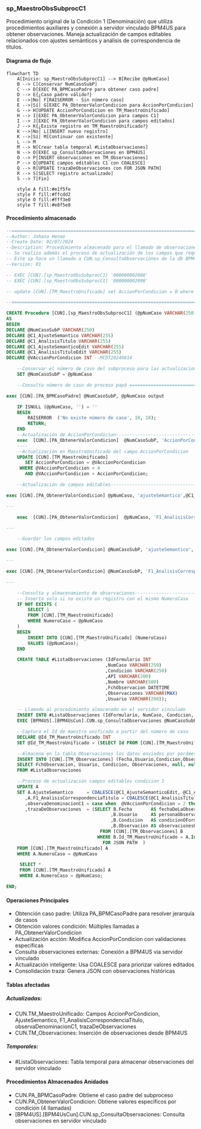 

### sp_MaestroObsSubprocC1

Procedimiento original de la Condición 1 (Denominación) que utiliza procedimientos auxiliares y conexión a servidor vinculado BPM4US para obtener observaciones. Maneja actualización de campos editables relacionados con ajustes semánticos y análisis de correspondencia de títulos.

#### Diagrama de flujo

```mermaid
flowchart TD
    A[Inicio: sp_MaestroObsSubprocC1] --> B[Recibe @pNumCaso]
    B --> C[Conservar NumCasoSubP]
    C --> D[EXEC PA_BPMCasoPadre para obtener caso padre]
    D --> E{¿Caso padre válido?}
    E -->|No| F[RAISERROR - Sin número caso]
    E -->|Sí| G[EXEC PA_ObtenerValorCondicion para AccionPorCondicion]
    G --> H[UPDATE AccionPorCondicion en TM_MaestroUnificado]
    H --> I[EXEC PA_ObtenerValorCondicion para campos C1]
    I --> J[EXEC PA_ObtenerValorCondicion para campos editados]
    J --> K{¿Existe registro en TM_MaestroUnificado?}
    K -->|No| L[INSERT nuevo registro]
    K -->|Sí| M[Continuar con existente]
    L --> M
    M --> N[Crear tabla temporal #ListaObservaciones]
    N --> O[EXEC sp_ConsultaObservaciones en BPM4US]
    O --> P[INSERT observaciones en TM_Observaciones]
    P --> Q[UPDATE campos editables C1 con COALESCE]
    Q --> R[UPDATE trazaDeObservaciones con FOR JSON PATH]
    R --> S[SELECT registro actualizado]
    S --> T[Fin]
    
    style A fill:#e1f5fe
    style F fill:#ffcdd2
    style O fill:#fff3e0
    style T fill:#e8f5e8
```
#### Procedimiento almacenado
```sql
--=================================================================================================================================================================
--Author: Johana Henao
--Create Date: 02/07/2024
--Description: Procedimiento almacenado para el llamado de observaciones de los subprocesos (c/u de las condiciones) y realizar almacenamiento en TM_Observaciones
-- Se realiza además el proceso de actualización de los campos que requiera actualizar en cada condición en TM_MaestroUnificado
-- Este sp hace un llamado a CUN.sp_ConsultaObservaciones de la db BPM4UsCun
--Version: 01

-- EXEC [CUN].[sp_MaestroObsSubprocC1] '000000002088'
-- EXEC [CUN].[sp_MaestroObsSubprocC1] '000000002098'

-- update [CUN].[TM_MaestroUnificado] set AccionPorCondicion = 0 where id = 67

--=================================================================================================================================================================

CREATE Procedure [CUN].[sp_MaestroObsSubprocC1] (@pNumCaso VARCHAR(250))
AS
BEGIN
DECLARE @NumCasoSubP VARCHAR(250)
DECLARE @C1_AjusteSemantico VARCHAR(255)
DECLARE @C1_AnalisisTitulo VARCHAR(255)
DECLARE @C1_AjusteSemanticoEdit VARCHAR(255)
DECLARE @C1_AnalisisTituloEdit VARCHAR(255)
DECLARE @VAccionPorCondicion INT --MCDT20240814

    --Conservar el número de caso del subproceso para las actualizaciones de campos editables
    SET @NumCasoSubP = @pNumCaso

    --Consulta número de caso de proceso papá =======================================================

exec [CUN].[PA_BPMCasoPadre] @NumCasoSubP, @pNumCaso output

    IF ISNULL (@pNumCaso, '') = ''
    BEGIN
    	RAISERROR  ('No existe número de caso', 18, 18);
    	RETURN;
    END
    --Actualización de AccionPorCondicion------------------------------------------------------------------------------------------------------------------------------------------------
    exec  [CUN].[PA_ObtenerValorCondicion]  @NumCasoSubP, 'AccionPorCondicion', @VAccionPorCondicion  output
    ----
    --Actualización en MaestroUnificado del campo AccionPorCondicion
    UPDATE [CUN].[TM_MaestroUnificado]
       SET AccionPorCondicion = @VAccionPorCondicion
     WHERE @VAccionPorCondicion < 4
       AND @VAccionPorCondicion > AccionPorCondicion;

    --Actualización de campos editables--------------------------------------------------------------------------------------------------------------------------------------------------

exec [CUN].[PA_ObtenerValorCondicion] @pNumCaso, 'ajusteSemantico',@C1_AjusteSemantico output

---

    exec  [CUN].[PA_ObtenerValorCondicion]  @pNumCaso, 'F1_AnalisisCorrespondenciaTitulo', @C1_AnalisisTitulo  output

---

    --Guardar los campos editados

exec [CUN].[PA_ObtenerValorCondicion] @NumCasoSubP, 'ajusteSemantico', @C1_AjusteSemanticoEdit output

---

exec [CUN].[PA_ObtenerValorCondicion] @NumCasoSubP, 'F1_AnalisisCorrespondenciaTitulo', @C1_AnalisisTituloEdit output

---

    --Consulta y almacenamiento de observaciones-----------------------------------------------------------------------------------------------------------
    -- Inserta solo si no existe un registro con el mismo NumeroCaso
    IF NOT EXISTS (
    	SELECT 1
    	FROM [CUN].[TM_MaestroUnificado]
    	WHERE NumeroCaso = @pNumCaso
    )
    BEGIN
    	INSERT INTO [CUN].[TM_MaestroUnificado] (NumeroCaso)
    	VALUES (@pNumCaso);
    END

    CREATE TABLE #ListaObservaciones (IdFormulario INT
    								 ,NumCaso VARCHAR(250)
    								 ,Condicion VARCHAR(250)
    								 ,API VARCHAR(200)
    								 ,Nombre VARCHAR(500)
    								 ,FchObservacion DATETIME
    								 ,Observaciones VARCHAR(MAX)
    								 ,Usuario VARCHAR(200));

    -- Llamado al procedimiento almacenado en el servidor vinculado
    INSERT INTO #ListaObservaciones (IdFormulario, NumCaso,	Condicion, API,	Nombre,	FchObservacion,	Observaciones, Usuario)
    EXEC [BPM4US].[BPM4UsCun].CUN.sp_ConsultaObservaciones @NumCasoSubP;

    --Captura el Id de maestro unificado a partir del número de caso
    DECLARE @Id_TM_MaestroUnificado INT
    SET @Id_TM_MaestroUnificado = (SELECT Id FROM [CUN].[TM_MaestroUnificado] WHERE NumeroCaso = @pNumCaso)

    --Almacena en la tabla Observaciones los datos enviados por parámetro
    INSERT INTO [CUN].[TM_Observaciones] (Fecha,Usuario,Condicion,Observacion,Estado,Auditoria,Id_TM_MaestroUnificado)
    SELECT FchObservacion, Usuario, Condicion, Observaciones, null, null, @Id_TM_MaestroUnificado
    FROM #ListaObservaciones

    --Proceso de actualización campos editables condicion 1
    UPDATE A
    SET A.AjusteSemantico     = COALESCE(@C1_AjusteSemanticoEdit, @C1_AjusteSemantico)
       ,A.F1_AnalisisCorrespondenciaTitulo = COALESCE(@C1_AnalisisTituloEdit, @C1_AnalisisTitulo)
       ,observaDenominacionC1 = case when  @VAccionPorCondicion = 2 then 1 else 0 end
       ,trazaDeObservaciones  = (SELECT B.Fecha       AS fechaDeLaObservacion
    								   ,B.Usuario     AS personaObservacion
    								   ,B.Condicion   AS condicionOFormularioDeOrigen
    								   ,B.Observacion AS observacionesH
    							   FROM [CUN].[TM_Observaciones] B
    							  WHERE B.Id_TM_MaestroUnificado = A.Id
    							    FOR JSON PATH  )
    FROM [CUN].[TM_MaestroUnificado] A
    WHERE A.NumeroCaso = @pNumCaso

     SELECT *
     FROM [CUN].[TM_MaestroUnificado] A
     WHERE A.NumeroCaso = @pNumCaso;

END;
```
#### Operaciones Principales

- Obtención caso padre: Utiliza PA_BPMCasoPadre para resolver jerarquía de casos
- Obtención valores condición: Múltiples llamadas a PA_ObtenerValorCondicion
- Actualización acción: Modifica AccionPorCondicion con validaciones específicas
- Consulta observaciones externas: Conexión a BPM4US via servidor vinculado
- Actualización inteligente: Usa COALESCE para priorizar valores editados
- Consolidación traza: Genera JSON con observaciones históricas

#### Tablas afectadas

##### Actualizadas:

- CUN.TM_MaestroUnificado: Campos AccionPorCondicion, AjusteSemantico, F1_AnalisisCorrespondenciaTitulo, observaDenominacionC1, trazaDeObservaciones
- CUN.TM_Observaciones: Inserción de observaciones desde BPM4US

##### Temporales:

- #ListaObservaciones: Tabla temporal para almacenar observaciones del servidor vinculado

#### Procedimientos Almacenados Anidados

- CUN.PA_BPMCasoPadre: Obtiene el caso padre del subproceso
- CUN.PA_ObtenerValorCondicion: Obtiene valores específicos por condición (4 llamadas)
- [BPM4US].[BPM4UsCun].CUN.sp_ConsultaObservaciones: Consulta observaciones en servidor vinculado